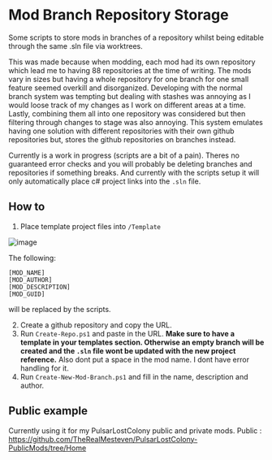 # Mod Branch Repository Storage
Some scripts to store mods in branches of a repository whilst being editable through the same .sln file via worktrees.

This was made because when modding, each mod had its own repository which lead me to having 88 repositories at the time of writing. The mods vary in sizes but having a whole repository for one branch for one small feature seemed overkill and disorganized. Developing with the normal branch system was tempting but dealing with stashes was annoying as I would loose track of my changes as I work on different areas at a time. Lastly, combining them all into one repository was considered but then filtering through changes to stage was also annoying. This system emulates having one solution with different repositories with their own github repositories but, stores the github repositories on branches instead.

Currently is a work in progress (scripts are a bit of a pain). Theres no guaranteed error checks and you will probably be deleting branches and repositories if something breaks.
And currently with the scripts setup it will only automatically place c# project links into the `.sln` file.

## How to
1. Place template project files into `/Template`

![image](https://github.com/user-attachments/assets/6a2e1f74-0522-482b-8ddc-8020d99e69cb)

The following:
```
[MOD_NAME]
[MOD_AUTHOR]
[MOD_DESCRIPTION]
[MOD_GUID]
```
will be replaced by the scripts.

2. Create a github repository and copy the URL.
3. Run `Create-Repo.ps1` and paste in the URL.
**Make sure to have a template in your templates section. Otherwise an empty branch will be created and the `.sln` file wont be updated with the new project reference.**
Also dont put a space in the mod name. I dont have error handling for it.
5. Run `Create-New-Mod-Branch.ps1` and fill in the name, description and author.

## Public example
Currently using it for my PulsarLostColony public and private mods.
Public : https://github.com/TheRealMesteven/PulsarLostColony-PublicMods/tree/Home
